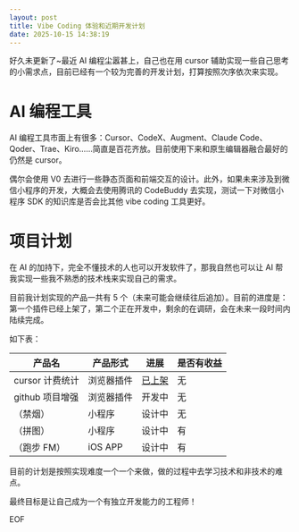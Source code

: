 ```yaml
---
layout: post
title: Vibe Coding 体验和近期开发计划
date: 2025-10-15 14:38:19
---
```


好久未更新了~最近 AI 编程尘嚣甚上，自己也在用 cursor 辅助实现一些自己思考的小需求点，目前已经有一个较为完善的开发计划，打算按照次序依次来实现。

<!-- more -->

# AI 编程工具

AI 编程工具市面上有很多：Cursor、CodeX、Augment、Claude Code、Qoder、Trae、Kiro……简直是百花齐放。目前使用下来和原生编辑器融合最好的仍然是 cursor。

偶尔会使用 V0 去进行一些静态页面和前端交互的设计。此外，如果未来涉及到微信小程序的开发，大概会去使用腾讯的 CodeBuddy 去实现，测试一下对微信小程序 SDK 的知识库是否会比其他 vibe coding 工具更好。

# 项目计划

在 AI 的加持下，完全不懂技术的人也可以开发软件了，那我自然也可以让 AI 帮我实现一些我不熟悉的技术栈来实现自己的需求。

目前我计划实现的产品一共有 5 个（未来可能会继续往后追加）。目前的进度是：第一个插件已经上架了，第二个正在开发中，剩余的在调研，会在未来一段时间内陆续完成。

如下表：

|产品名|产品形式|进展|是否有收益|
|---|--|-|--|
|cursor 计费统计|浏览器插件|[已上架](https://chromewebstore.google.com/detail/cursor-usage-cost-overlay/dfegfhdphlomkkabpamiambccnfeknhn)|无|
|github 项目增强|浏览器插件|开发中|无|
|（禁烟）|小程序|设计中|无|
|（拼图）|小程序|设计中|有|
|（跑步 FM）|iOS APP|设计中|有|

目前的计划是按照实现难度一个一个来做，做的过程中去学习技术和非技术的难点。

最终目标是让自己成为一个有独立开发能力的工程师！

EOF
